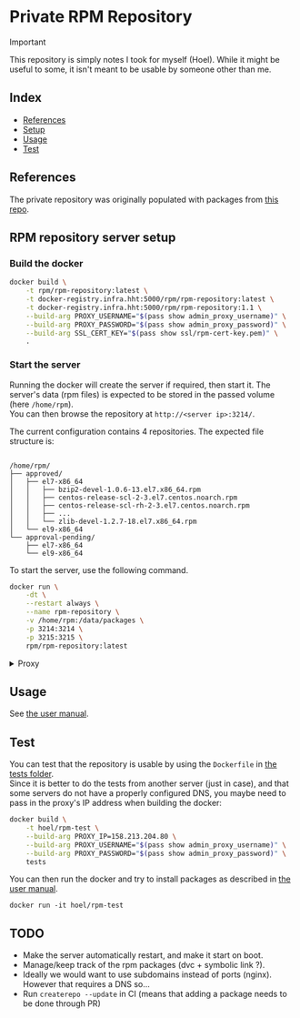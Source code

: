 # Private RPM Repository

> [!IMPORTANT]
> This repository is simply notes I took for myself (Hoel). While it might be useful to some, it isn't meant to be usable by someone other than me.

## Index

- [References](#references)
- [Setup](#rpm-repository-server-setup)
- [Usage](#usage)
- [Test](#test)

## References

The private repository was originally populated with packages from [this repo](https://github.com/ai-platform-metis/Metis_PackageRepo/tree/main/rpm).

## RPM repository server setup

### Build the docker

```bash
docker build \
    -t rpm/rpm-repository:latest \
    -t docker-registry.infra.hht:5000/rpm/rpm-repository:latest \
    -t docker-registry.infra.hht:5000/rpm/rpm-repository:1.1 \
    --build-arg PROXY_USERNAME="$(pass show admin_proxy_username)" \
    --build-arg PROXY_PASSWORD="$(pass show admin_proxy_password)" \
    --build-arg SSL_CERT_KEY="$(pass show ssl/rpm-cert-key.pem)" \
    .
```

### Start the server

Running the docker will create the server if required, then start it. The server's data (rpm files) is expected to be stored in the passed volume (here `/home/rpm`).\
You can then browse the repository at `http://<server ip>:3214/`.

The current configuration contains 4 repositories. The expected file structure is:

```

/home/rpm/
├── approved/
│   ├── el7-x86_64
│   │   ├── bzip2-devel-1.0.6-13.el7.x86_64.rpm
│   │   ├── centos-release-scl-2-3.el7.centos.noarch.rpm
│   │   ├── centos-release-scl-rh-2-3.el7.centos.noarch.rpm
│   │   ├── ...
│   │   └── zlib-devel-1.2.7-18.el7.x86_64.rpm
│   └── el9-x86_64
└── approval-pending/
    ├── el7-x86_64
    └── el9-x86_64
```

To start the server, use the following command.

```bash
docker run \
    -dt \
    --restart always \
    --name rpm-repository \
    -v /home/rpm:/data/packages \
    -p 3214:3214 \
    -p 3215:3215 \
    rpm/rpm-repository:latest
```

<details>
<summary>Proxy</summary>

The proxy is not necessary for the server to operate. However it can be set by adding the following arguments to the command above. This can be necessary when debugging.\
Be careful to not leave a docker container with the proxy settings on running as this creates a risk of your LDAP credentials leaking.

```bash
    --env HTTP_PROXY=$HTTP_PROXY \
    --env http_proxy=$http_proxy \
    --env https_proxy=$https_proxy \
    --env HTTPS_PROXY=$HTTPS_PROXY \
```

</details>

## Usage

See [the user manual](./docs/user-manual.md).

## Test

You can test that the repository is usable by using the `Dockerfile` in [the tests folder](./tests/).\
Since it is better to do the tests from another server (just in case), and that some servers do not have a properly configured DNS, you maybe need to pass in the proxy's IP address when building the docker:

```bash
docker build \
    -t hoel/rpm-test \
    --build-arg PROXY_IP=158.213.204.80 \
    --build-arg PROXY_USERNAME="$(pass show admin_proxy_username)" \
    --build-arg PROXY_PASSWORD="$(pass show admin_proxy_password)" \
    tests
```

You can then run the docker and try to install packages as described in [the user manual](./docs/user-manual.md).

```console
docker run -it hoel/rpm-test
```

## TODO

- Make the server automatically restart, and make it start on boot.
- Manage/keep track of the rpm packages (dvc + symbolic link ?).
- Ideally we would want to use subdomains instead of ports (nginx). However that requires a DNS so...
- Run `createrepo --update` in CI (means that adding a package needs to be done through PR)
